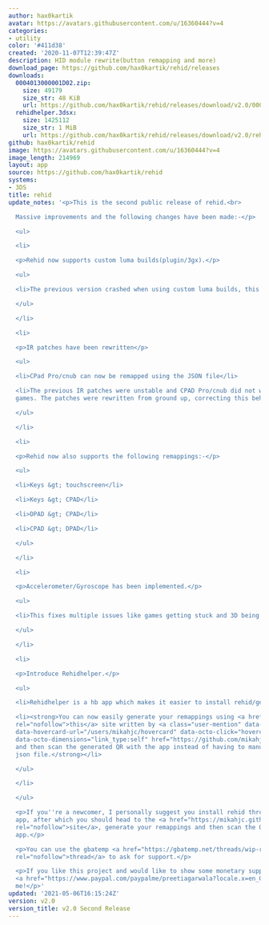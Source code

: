 ```yaml
---
author: hax0kartik
avatar: https://avatars.githubusercontent.com/u/16360444?v=4
categories:
- utility
color: '#411d38'
created: '2020-11-07T12:39:47Z'
description: HID module rewrite(button remapping and more)
download_page: https://github.com/hax0kartik/rehid/releases
downloads:
  0004013000001D02.zip:
    size: 49179
    size_str: 48 KiB
    url: https://github.com/hax0kartik/rehid/releases/download/v2.0/0004013000001D02.zip
  rehidhelper.3dsx:
    size: 1425112
    size_str: 1 MiB
    url: https://github.com/hax0kartik/rehid/releases/download/v2.0/rehidhelper.3dsx
github: hax0kartik/rehid
image: https://avatars.githubusercontent.com/u/16360444?v=4
image_length: 214969
layout: app
source: https://github.com/hax0kartik/rehid
systems:
- 3DS
title: rehid
update_notes: '<p>This is the second public release of rehid.<br>

  Massive improvements and the following changes have been made:-</p>

  <ul>

  <li>

  <p>Rehid now supports custom luma builds(plugin/3gx).</p>

  <ul>

  <li>The previous version crashed when using custom luma builds, this was fixed.</li>

  </ul>

  </li>

  <li>

  <p>IR patches have been rewritten</p>

  <ul>

  <li>CPad Pro/cnub can now be remapped using the JSON file</li>

  <li>The previous IR patches were unstable and CPAD Pro/cnub did not work with some
  games. The patches were rewritten from ground up, correcting this behavior.</li>

  </ul>

  </li>

  <li>

  <p>Rehid now also supports the following remappings:-</p>

  <ul>

  <li>Keys &gt; touchscreen</li>

  <li>Keys &gt; CPAD</li>

  <li>DPAD &gt; CPAD</li>

  <li>CPAD &gt; DPAD</li>

  </ul>

  </li>

  <li>

  <p>Accelerometer/Gyroscope has been implemented.</p>

  <ul>

  <li>This fixes multiple issues like games getting stuck and 3D being unstable.</li>

  </ul>

  </li>

  <li>

  <p>Introduce Rehidhelper.</p>

  <ul>

  <li>Rehidhelper is a hb app which makes it easier to install rehid/generate remappings.</li>

  <li><strong>You can now easily generate your remappings using <a href="https://mikahjc.github.io/3dsRemapBuilder/config"
  rel="nofollow">this</a> site written by <a class="user-mention" data-hovercard-type="user"
  data-hovercard-url="/users/mikahjc/hovercard" data-octo-click="hovercard-link-click"
  data-octo-dimensions="link_type:self" href="https://github.com/mikahjc">@mikahjc</a>
  and then scan the generated QR with the app instead of having to manually edit the
  json file.</strong></li>

  </ul>

  </li>

  </ul>

  <p>If you''re a newcomer, I personally suggest you install rehid through the rehidhelper.3dsx
  app, after which you should head to the <a href="https://mikahjc.github.io/3dsRemapBuilder/config"
  rel="nofollow">site</a>, generate your remappings and then scan the QR with the
  app.</p>

  <p>You can use the gbatemp <a href="https://gbatemp.net/threads/wip-rehid-hid-module-rewrite-for-easy-button-remapping-and-more.585387/"
  rel="nofollow">thread</a> to ask for support.</p>

  <p>If you like this project and would like to show some monetary support, you can
  <a href="https://www.paypal.com/paypalme/preetiagarwala?locale.x=en_GB" rel="nofollow">paypal</a>
  me!</p>'
updated: '2021-05-06T16:15:24Z'
version: v2.0
version_title: v2.0 Second Release
---
```

